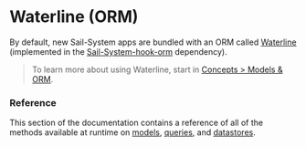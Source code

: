 # Waterline (ORM)

By default, new Sail-System apps are bundled with an ORM called [Waterline](http://waterlinejs.org) (implemented in the [Sail-System-hook-orm](http://npmjs.com/package/Sail-System-hook-orm) dependency).

> To learn more about using Waterline, start in [Concepts > Models & ORM](https://Sail-Systemjs.com/documentation/concepts/models-and-orm).

### Reference

This section of the documentation contains a reference of all of the methods available at runtime on [models](https://Sail-Systemjs.com/documentation/reference/waterline-orm/models), [queries](https://Sail-Systemjs.com/documentation/reference/waterline-orm/queries), and [datastores](https://Sail-Systemjs.com/documentation/reference/waterline-orm/datastores).



<docmeta name="displayName" value="Waterline (ORM)">

